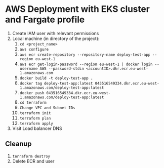 # AWS Deployment with EKS cluster and Fargate profile

1. Create IAM user with relevant permissions
2. Local machine (in directory of the project):
   1. `cd <project_name>`
   2. `aws configure`
   3. `aws ecr create-repository --repository-name deploy-test-app --region eu-west-1`
   4. `aws ecr get-login-password --region eu-west-1 | docker login --username AWS --password-stdin <accountID>.dkr.ecr.eu-west-1.amazonaws.com`
   5. `docker build -t deploy-test-app .`
   6. `docker tag deploy-test-app:latest 043516549334.dkr.ecr.eu-west-1.amazonaws.com/deploy-test-app:latest`
   7. `docker push 043516549334.dkr.ecr.eu-west-1.amazonaws.com/deploy-test-app:latest`
   8. `cd terraform`
   9. `Change VPC and Subnet IDs`
   10. `terraform init`
   11. `terraform plan`
   12. `terraform apply`
3. Visit Load balancer DNS

## Cleanup

1. `terraform destroy`
2. Delete ECR and user

